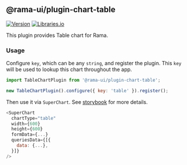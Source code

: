<!--
Licensed to the Apache Software Foundation (ASF) under one
or more contributor license agreements.  See the NOTICE file
distributed with this work for additional information
regarding copyright ownership.  The ASF licenses this file
to you under the Apache License, Version 2.0 (the
"License"); you may not use this file except in compliance
with the License.  You may obtain a copy of the License at

  http://www.apache.org/licenses/LICENSE-2.0

Unless required by applicable law or agreed to in writing,
software distributed under the License is distributed on an
"AS IS" BASIS, WITHOUT WARRANTIES OR CONDITIONS OF ANY
KIND, either express or implied.  See the License for the
specific language governing permissions and limitations
under the License.
-->

## @rama-ui/plugin-chart-table

[![Version](https://img.shields.io/npm/v/@rama-ui/plugin-chart-table.svg?style=flat)](https://www.npmjs.com/package/@rama-ui/plugin-chart-table)
[![Libraries.io](https://img.shields.io/librariesio/release/npm/%40rama-ui%2Fplugin-chart-table?style=flat)](https://libraries.io/npm/@rama-ui%2Fplugin-chart-table)

This plugin provides Table chart for Rama.

### Usage

Configure `key`, which can be any `string`, and register the plugin. This `key` will be used to
lookup this chart throughout the app.

```js
import TableChartPlugin from '@rama-ui/plugin-chart-table';

new TableChartPlugin().configure({ key: 'table' }).register();
```

Then use it via `SuperChart`. See
[storybook](https://apache-rama.github.io/rama-ui-plugins/?selectedKind=plugin-chart-table)
for more details.

```js
<SuperChart
  chartType="table"
  width={600}
  height={600}
  formData={...}
  queriesData={[{
    data: {...},
  }]}
/>
```
